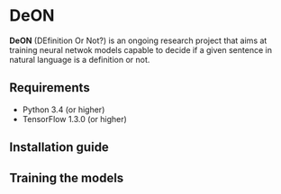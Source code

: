# DeON
**DeON** (DEfinition Or Not?) is an ongoing research project that aims at training neural netwok models capable to decide if a given sentence in natural language is a definition or not.

## Requirements
* Python 3.4 (or higher)
* TensorFlow 1.3.0 (or higher)

## Installation guide

## Training the models
